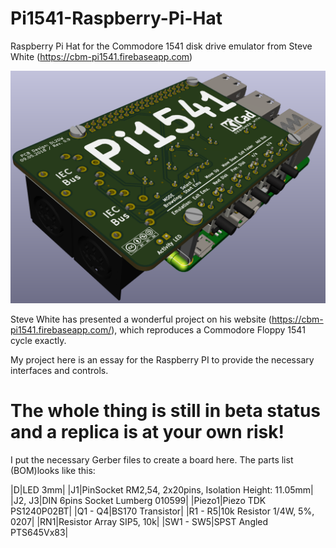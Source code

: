 # Pi1541-Raspberry-Pi-Hat
Raspberry Pi Hat for the Commodore 1541 disk drive emulator from Steve White (https://cbm-pi1541.firebaseapp.com)

![Alt text](image.png "3D Model from KiCad")
 
Steve White has presented a wonderful project on his website (https://cbm-pi1541.firebaseapp.com/), which reproduces a Commodore Floppy 1541 cycle exactly. 

My project here is an essay for the Raspberry PI to provide the necessary interfaces and controls.

# The whole thing is still in beta status and a replica is at your own risk!


I put the necessary Gerber files to create a board here. The parts list (BOM)looks like this:

|D|LED 3mm|
|J1|PinSocket RM2,54, 2x20pins, Isolation Height: 11.05mm|
|J2, J3|DIN 6pins Socket Lumberg 010599|
|Piezo1|Piezo TDK PS1240P02BT|
|Q1 - Q4|BS170 Transistor|
|R1 - R5|10k Resistor 1/4W, 5%, 0207|
|RN1|Resistor Array SIP5, 10k|
|SW1 - SW5|SPST Angled PTS645Vx83|
 
